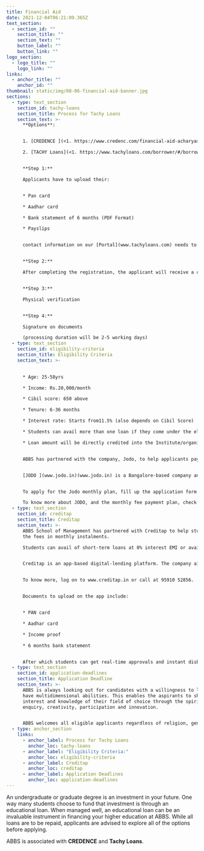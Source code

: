 ```yaml
---
title: Financial Aid
date: 2021-12-04T06:21:09.365Z
text_section:
  - section_id: ""
    section_title: ""
    section_text: ""
    button_label: ""
    button_link: ""
logo_section:
  - logo_title: ""
    logo_link: ""
links:
  - anchor_title: ""
    anchor_id: ""
thumbnail: static/img/08-06-financial-aid-banner.jpg
sections:
  - type: text_section
    section_id: tachy-loans
    section_title: Process for Tachy Loans
    section_text: >-
      **Options**:


      1. [CREDENCE ](<1. https://www.credenc.com/financial-aid-acharya>)

      2. [TACHY Loans](<1. https://www.tachyloans.com/borrower/#/borrower_signup>) 


      **Step 1:**

      Applicants have to upload their:


      * Pan card

      * Aadhar card

      * Bank statement of 6 months (PDF Format)

      * Payslips


      contact information on our [Portal](www.tachyloans.com) needs to be filled.


      **Step 2:**

      After completing the registration, the applicant will receive a confirmation regarding eligibility (received on the same day) 


      **Step 3:**

      Physical verification


      **Step 4:**

      Signature on documents

      (processing duration will be 2-5 working days)
  - type: text_section
    section_id: eligibility-criteria
    section_title: Eligibility Criteria
    section_text: >-
      

      * Age: 25-58yrs

      * Income: Rs.20,000/month 

      * Cibil score: 650 above

      * Tenure: 6-36 months

      * Interest rate: Starts from11.5% (also depends on Cibil Score)

      * Students can avail more than one loan if they come under the eligibility criteria.

      * Loan amount will be directly credited into the Institute/organization’s current bank account.


      ABBS has partnered with the company, Jodo, to help applicants pay the fees in monthly instalments. With Jodo, you can pay fees every month at 0% interest. The college takes care of the interest charges.


      [JODO ](www.jodo.in)(www.jodo.in) is a Bangalore-based company and works with 70+ institutes in Bangalore.


      To apply for the Jodo monthly plan, fill up the application form on the app jodo.in.

      To know more about JODO, and the monthly fee payment plan, check out <https://tinyurl.com/yxqt98zm> or call them at 9606108182.
  - type: text_section
    section_id: creditap
    section_title: Creditap
    section_text: >-
      ABBS School of Management has partnered with Creditap to help students pay
      the fees in monthly instalments. 

      Students can avail of short-term loans at 0% interest EMI or avail of long-term Education loans (for meritorious students).


      Creditap is an app-based digital-lending platform. The company aims to redefine fee payments through reliable technology with an online loan facility that comes with zero paperwork and zero hassle.


      To know more, log on to www.creditap.in or call at 95910 52856. 


      Documents to upload on the app include: 


      * PAN card

      * Aadhar card

      * Income proof

      * 6 months bank statement


      After which students can get real-time approvals and instant disbursal of fees to the institute.
  - type: text_section
    section_id: application-deadlines
    section_title: Application Deadline
    section_text: >-
      ABBS is always looking out for candidates with a willingness to learn and
      have multidimensional abilities. This enables the aspirants to shape the
      interest and knowledge of their field of choice through the spirit of
      enquiry, creativity, participation and innovation.


      ABBS welcomes all eligible applicants regardless of religion, gender or financial status to build an exciting, dynamic and diverse student community. All qualified applicants will be invited through a formal interview call letter for the selection process.
  - type: anchor_section
    links:
      - anchor_label: Process for Tachy Loans
        anchor_loc: tachy-loans
      - anchor_label: "Eligibility Criteria:"
        anchor_loc: eligibility-criteria
      - anchor_label: Creditap
        anchor_loc: creditap
      - anchor_label: Application Deadlines
        anchor_loc: application-deadlines
---
```

An undergraduate or graduate degree is an investment in your future. One way many students choose to fund that investment is through an educational loan. When managed well, an educational loan can be an invaluable instrument in financing your higher education at ABBS. While all loans are to be repaid, applicants are advised to explore all of the options before applying. 

ABBS is associated with **CREDENCE** and **Tachy Loans**.